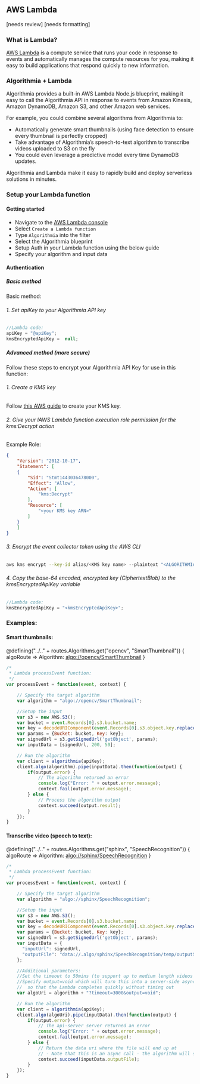 ## AWS Lambda

[needs review]
[needs formatting]

### What is Lambda?

[AWS Lambda](https://aws.amazon.com/lambda) is a compute service that runs your code in response to events and automatically manages the compute resources for you, making it easy to build applications that respond quickly to new information.

### Algorithmia + Lambda
Algorithmia provides a built-in AWS Lambda Node.js blueprint, making it easy to call the Algorithmia API in response to events from Amazon Kinesis, Amazon DynamoDB, Amazon S3, and other Amazon web services.

For example, you could combine several algorithms from Algorithmia to:

* Automatically generate smart thumbnails (using face detection to ensure every thumbnail is perfectly cropped)
* Take advantage of Algorithmia’s speech-to-text algorithm to transcribe videos uploaded to S3 on the fly
* You could even leverage a predictive model every time DynamoDB updates.

Algorithmia and Lambda make it easy to rapidly build and deploy serverless solutions in minutes.

### Setup your Lambda function

#### Getting started

* Navigate to the [AWS Lambda console](https://console.aws.amazon.com/lambda/home)
* Select `Create a Lambda function`
* Type `Algorithmia` into the filter
* Select the Algorithmia blueprint
* Setup Auth in your Lambda function using the below guide
* Specify your algorithm and input data

#### Authentication

##### Basic method

Basic method:

###### 1. Set apiKey to your Algorithmia API key
```javascript
//Lambda code:
apiKey = "@apiKey";
kmsEncryptedApiKey =  null;
```

##### Advanced method (more secure)
Follow these steps to encrypt your Algorithmia API Key for use in this function:

###### 1. Create a KMS key

Follow [this AWS guide](http://docs.aws.amazon.com/kms/latest/developerguide/create-keys.html) to create your KMS key.

###### 2. Give your lAWS Lambda function execution role permission for the kms:Decrypt action
Example Role:
```json
{
    "Version": "2012-10-17",
    "Statement": [
    {
        "Sid": "Stmt1443036478000",
        "Effect": "Allow",
        "Action": [
            "kms:Decrypt"
        ],
        "Resource": [
            "<your KMS key ARN>"
        ]
    }
    ]
}
```

###### 3. Encrypt the event collector token using the AWS CLI
```bash
aws kms encrypt --key-id alias/<KMS key name> --plaintext "<ALGORITHMIA_API_KEY>"
```

###### 4. Copy the base-64 encoded, encrypted key (CiphertextBlob) to the kmsEncryptedApiKey variable
```javascript
//Lambda code:
kmsEncryptedApiKey = "<kmsEncryptedApiKey>";
```

### Examples:

#### Smart thumbnails:

@defining("../.." + routes.Algorithms.get("opencv", "SmartThumbnail")) { algoRoute =\>
Algorithm: [algo://opencv/SmartThumbnail](@algoRoute)
}

```javascript
/*
 * Lambda processEvent function:
 */
var processEvent = function(event, context) {

    // Specify the target algorithm
    var algorithm = "algo://opencv/SmartThumbnail";

    //Setup the input
    var s3 = new AWS.S3();
    var bucket = event.Records[0].s3.bucket.name;
    var key = decodeURIComponent(event.Records[0].s3.object.key.replace(/\+/g, " "));
    var params = {Bucket: bucket, Key: key};
    var signedUrl = s3.getSignedUrl('getObject', params);
    var inputData = [signedUrl, 200, 50];

    // Run the algorithm
    var client = algorithmia(apiKey);
    client.algo(algorithm).pipe(inputData).then(function(output) {
        if(output.error) {
            // The algorithm returned an error
            console.log("Error: " + output.error.message);
            context.fail(output.error.message);
        } else {
            // Process the algorithm output
            context.succeed(output.result);
        }
    });
}
```

#### Transcribe video (speech to text):

@defining("../.." + routes.Algorithms.get("sphinx", "SpeechRecognition")) { algoRoute =\>
Algorithm: [algo://sphinx/SpeechRecognition](@algoRoute)
}

```javascript
/*
 * Lambda processEvent function:
 */
var processEvent = function(event, context) {

    // Specify the target algorithm
    var algorithm = "algo://sphinx/SpeechRecognition";

    //Setup the input
    var s3 = new AWS.S3();
    var bucket = event.Records[0].s3.bucket.name;
    var key = decodeURIComponent(event.Records[0].s3.object.key.replace(/\+/g, " "));
    var params = {Bucket: bucket, Key: key};
    var signedUrl = s3.getSignedUrl('getObject', params);
    var inputData = {
      "inputUrl": signedUrl,
      "outputFile": "data://.algo/sphinx/SpeechRecognition/temp/outputSpeech.json"
    };

    //Additional parameters:
    //Set the timeout to 50mins (to support up to medium length videos
    //Specify output=void which will turn this into a server-side async call
    //  so that the Lambda completes quickly without timing out
    var algoUri = algorithm + "?timeout=3000&output=void";

    // Run the algorithm
    var client = algorithmia(apiKey);
    client.algo(algoUri).pipe(inputData).then(function(output) {
        if(output.error) {
            // The api-server server returned an error
            console.log("Error: " + output.error.message);
            context.fail(output.error.message);
        } else {
            // Return the data uri where the file will end up at
            // - Note that this is an async call - the algorithm will still be processing in the background
            context.succeed(inputData.outputFile);
        }
    });
}
```
